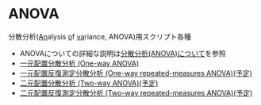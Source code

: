# ANOVA
分散分析(<u>An</u>alysis <u>o</u>f <u>va</u>riance, ANOVA)用スクリプト各種
- ANOVAについての詳細な説明は[分散分析(ANOVA)について](https://github.com/Wotipati/statisticalHypothesisTests/blob/master/Notes/What_is_ANOVA%3F.md)を参照
- [一元配置分散分析 (One-way ANOVA)](https://github.com/Wotipati/statisticalHypothesisTests/tree/master/ANOVA/One-way-Anova)
- [一元配置反復測定分散分析 (One-way repeated-measures ANOVA)(予定)]()
- [二元配置分散分析 (Two-way ANOVA)(予定)]()
- [二元配置反復測定分散分析 (Two-way repeated-measures ANOVA)(予定)]()
